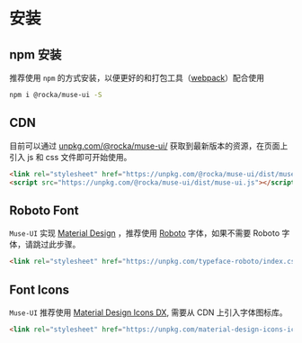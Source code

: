 # 安装

## npm 安装

推荐使用 `npm` 的方式安装，以便更好的和打包工具（[webpack](https://webpack.js.org/)）配合使用

```bash
npm i @rocka/muse-ui -S
```

## CDN

目前可以通过 [unpkg.com/@rocka/muse-ui/](https://unpkg.com/@rocka/muse-ui/) 获取到最新版本的资源，在页面上引入 js 和 css 文件即可开始使用。

```html
<link rel="stylesheet" href="https://unpkg.com/@rocka/muse-ui/dist/muse-ui.css">
<script src="https://unpkg.com/@rocka/muse-ui/dist/muse-ui.js"></script>
```

## Roboto Font

`Muse-UI` 实现 [Material Design](https://material.io/) ，推荐使用 [Roboto](http://www.google.com/fonts/specimen/Roboto) 字体，如果不需要 Roboto 字体，请跳过此步骤。

```html
<link rel="stylesheet" href="https://unpkg.com/typeface-roboto/index.css">
```

## Font Icons

`Muse-UI` 推荐使用 [Material Design Icons DX](https://jossef.github.io/material-design-icons-iconfont/), 需要从 CDN 上引入字体图标库。

```html
<link rel="stylesheet" href="https://unpkg.com/material-design-icons-iconfont@6/dist/material-design-icons-no-codepoints.min.css">
```
